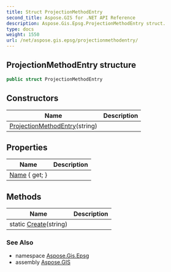 ```yaml
---
title: Struct ProjectionMethodEntry
second_title: Aspose.GIS for .NET API Reference
description: Aspose.Gis.Epsg.ProjectionMethodEntry struct. 
type: docs
weight: 1550
url: /net/aspose.gis.epsg/projectionmethodentry/
---
```

## ProjectionMethodEntry structure

```csharp
public struct ProjectionMethodEntry
```

## Constructors

| Name | Description |
| --- | --- |
| [ProjectionMethodEntry](projectionmethodentry/)(string) |  |

## Properties

| Name | Description |
| --- | --- |
| [Name](../../aspose.gis.epsg/projectionmethodentry/name/) { get; } |  |

## Methods

| Name | Description |
| --- | --- |
| static [Create](../../aspose.gis.epsg/projectionmethodentry/create/)(string) |  |

### See Also

* namespace [Aspose.Gis.Epsg](../../aspose.gis.epsg/)
* assembly [Aspose.GIS](../../)


